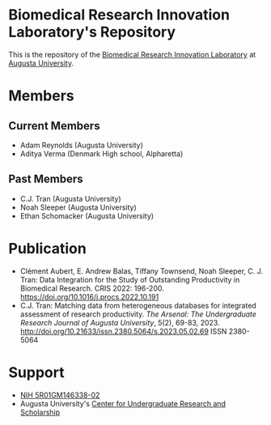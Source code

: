 # Biomedical Research Innovation Laboratory's Repository 

This is the repository of the [Biomedical Research Innovation Laboratory](https://www.augusta.edu/institutes/ipph/biomedical-research-innovation-lab.php) at [Augusta University](https://www.augusta.edu).

# Members

## Current Members

- Adam Reynolds (Augusta University)
- Aditya Verma (Denmark High school, Alpharetta)

## Past Members

- C.J. Tran (Augusta University)
- Noah Sleeper (Augusta University)
- Ethan Schomacker (Augusta University)

# Publication

- Clément Aubert, E. Andrew Balas, Tiffany Townsend, Noah Sleeper, C. J. Tran:  Data Integration for the Study of Outstanding Productivity in Biomedical Research. CRIS 2022: 196-200. <https://doi.org/10.1016/j.procs.2022.10.191>
- C.J. Tran: Matching data from heterogeneous databases for integrated assessment of research productivity. *The Arsenal: The Undergraduate Research Journal of Augusta University*, 5(2), 69-83, 2023. <http://doi.org/10.21633/issn.2380.5064/s.2023.05.02.69> ISSN 2380-5064

<!--
add Honors thesis from
https://augusta.openrepository.com/
https://scholarlycommons.augusta.edu/search?scope=23cd2e61-ff4b-479f-910f-cff6c11020b6&spc.page=1&query=
https://augusta.openrepository.com/handle/10675.2/560340
once they are available
-->

# Support

- [NIH 5R01GM146338-02](https://reporter.nih.gov/project-details/10483204)
- Augusta University's [Center for Undergraduate Research and Scholarship](https://www.augusta.edu/curs/)
